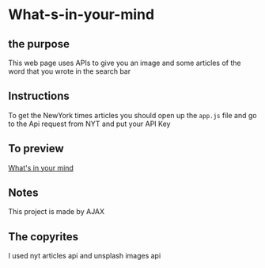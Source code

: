 # What-s-in-your-mind

## the purpose 
This web page uses APIs to give you an image and some articles of the word that you wrote in the search bar


## Instructions
To get the NewYork times articles you should open up the `app.js` file and go to the Api request from NYT and put your API Key 


## To preview 
[What's in your mind](https://what-s-in-your-mind.vercel.app/)

## Notes
This project is made by AJAX

## The copyrites 
I used nyt articles api and unsplash images api 
